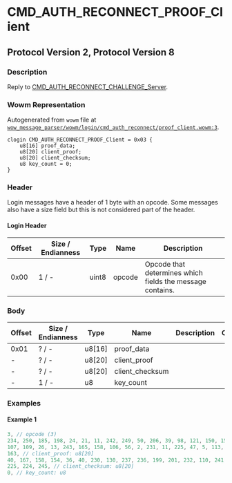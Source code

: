 # CMD_AUTH_RECONNECT_PROOF_Client

## Protocol Version 2, Protocol Version 8

### Description

Reply to [CMD_AUTH_RECONNECT_CHALLENGE_Server](./cmd_auth_reconnect_challenge_server.md).

### Wowm Representation

Autogenerated from `wowm` file at [`wow_message_parser/wowm/login/cmd_auth_reconnect/proof_client.wowm:3`](https://github.com/gtker/wow_messages/tree/main/wow_message_parser/wowm/login/cmd_auth_reconnect/proof_client.wowm#L3).
```rust,ignore
clogin CMD_AUTH_RECONNECT_PROOF_Client = 0x03 {
    u8[16] proof_data;
    u8[20] client_proof;
    u8[20] client_checksum;
    u8 key_count = 0;
}
```
### Header

Login messages have a header of 1 byte with an opcode. Some messages also have a size field but this is not considered part of the header.

#### Login Header

| Offset | Size / Endianness | Type   | Name   | Description |
| ------ | ----------------- | ------ | ------ | ----------- |
| 0x00   | 1 / -             | uint8  | opcode | Opcode that determines which fields the message contains.|

### Body

| Offset | Size / Endianness | Type | Name | Description | Comment |
| ------ | ----------------- | ---- | ---- | ----------- | ------- |
| 0x01 | ? / - | u8[16] | proof_data |  |  |
| - | ? / - | u8[20] | client_proof |  |  |
| - | ? / - | u8[20] | client_checksum |  |  |
| - | 1 / - | u8 | key_count |  |  |

### Examples

#### Example 1

```c
3, // opcode (3)
234, 250, 185, 198, 24, 21, 11, 242, 249, 50, 206, 39, 98, 121, 150, 153, // proof_data: u8[16]
107, 109, 26, 13, 243, 165, 158, 106, 56, 2, 231, 11, 225, 47, 5, 113, 186, 71, 140, 
163, // client_proof: u8[20]
40, 167, 158, 154, 36, 40, 230, 130, 237, 236, 199, 201, 232, 110, 241, 59, 123, 
225, 224, 245, // client_checksum: u8[20]
0, // key_count: u8
```
